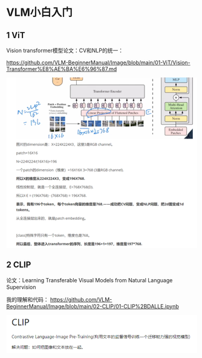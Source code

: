 # VLM小白入门

## 1 ViT

Vision transformer模型论文：CV和NLP的统一：

https://github.com/VLM-BeginnerManual/Image/blob/main/01-ViT/Vision-Transformer%E8%AE%BA%E6%96%87.md

![1715591083000](1715591083000.png)



## 2 CLIP

论文：Learning Transferable Visual Models from Natural Language Supervision

我的理解和代码： https://github.com/VLM-BeginnerManual/Image/blob/main/02-CLIP/01-CLIP%2BDALLE.ipynb

![1715317467367](1715317467367.png)

